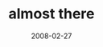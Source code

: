 ---
layout: base.njk
title : 'almost there' 
view_title : 'almost there' 
year : '2008' 
date : '2008-02-27' 
img_file : '/drawing/almostthere.png' 
html_file : 'almostthere' 
next_html : 'amiarobot.html' 
year_order : '89' 
permalink : "title/{{html_file}}.html"
---